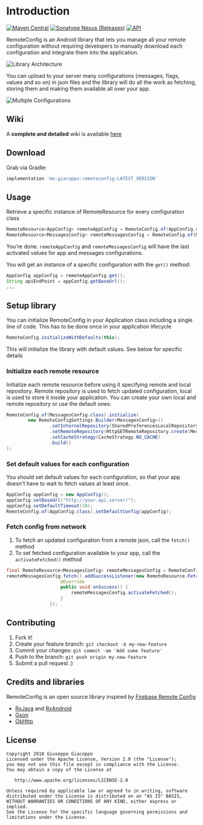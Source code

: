# Introduction
[![Maven Central](https://img.shields.io/maven-central/v/me.giacoppo/remoteconfig.svg)](http://repo1.maven.org/maven2/me/giacoppo/remoteconfig/)
[![Sonatype Nexus (Releases)](https://img.shields.io/nexus/r/https/oss.sonatype.org/me.giacoppo/remoteconfig.svg)](https://oss.sonatype.org/content/repositories/releases/me/giacoppo/remoteconfig/) 
[![API](https://img.shields.io/badge/API-14%2B-green.svg?style=flat)](https://android-arsenal.com/api?level=14)

RemoteConfig is an Android library that lets you manage all your remote configuration without requiring developers to manually download  each configuration and integrate them into the application.

![Library Architecture](https://github.com/GiuseppeGiacoppo/RemoteConfig/raw/master/readme/architecture.png)

You can upload to your server many configurations (messages, flags, values and so on) in json files and the library will do all the work as fetching, storing them and making them available all over your app.

![Multiple Configurations](https://github.com/GiuseppeGiacoppo/RemoteConfig/raw/master/readme/multiple_configurations.png)

## Wiki
A **complete and detailed** wiki is available [here](https://github.com/GiuseppeGiacoppo/RemoteConfig/wiki)

## Download
Grab via Gradle:
```groovy
implementation 'me.giacoppo:remoteconfig:LATEST_VERSION'
```

## Usage
Retrieve a specific instance of RemoteResource for every configuration class
```java
RemoteResource<AppConfig> remoteAppConfig = RemoteConfig.of(AppConfig.class);
RemoteResource<MessagesConfig> remoteMessagesConfig = RemoteConfig.of(MessagesConfig.class);
```
You're done. `remoteAppConfig` and `remoteMessagesConfig` will have the last activated values for app and messages configurations.

You will get an instance of a specific configuration with the `get()` method:
```java
AppConfig appConfig = remoteAppConfig.get();
String apiEndPoint = appConfig.getBaseUrl();
...
```

## Setup library
You can initialize RemoteConfig in your Application class including a single line of code. This has to be done once in your application lifecycle
```java
RemoteConfig.initializeWithDefaults(this);
```
This will initialize the library with default values. See below for specific details

### Initialize each remote resource
Initialize each remote resource before using it specifying remote and local repository. Remote repository is used to fetch updated configuration, local is used to store it inside your application.
You can create your own local and remote repository or use the default ones:
```java
RemoteConfig.of(MessagesConfig.class).initialize(
        new RemoteConfigSettings.Builder<MessagesConfig>()
                .setInternalRepository(SharedPreferencesLocalRepository.create(this, MessagesConfig.class))
                .setRemoteRepository(HttpGETRemoteRepository.create(MessagesConfig.class, "REMOTE_JSON_URL"))
                .setCacheStrategy(CacheStrategy.NO_CACHE)
                .build()
);
```
### Set default values for each configuration
You should set default values for each configuration, so that your app doesn't have to wait to fetch values at least once.
```java
AppConfig appConfig = new AppConfig();
appConfig.setBaseUrl("http://your.api.server/");
appConfig.setDefaultTimeout(10);
RemoteConfig.of(AppConfig.class).setDefaultConfig(appConfig);
```
### Fetch config from network
1. To fetch an updated configuration from a remote json, call the `fetch()` method
2. To set fetched configuration available to your app, call the `activateFetched()` method

```java
final RemoteResource<MessagesConfig> remoteMessagesConfig = RemoteConfig.of(MessagesConfig.class);
remoteMessagesConfig.fetch().addSuccessListener(new RemoteResource.FetchSuccess() {
                    @Override
                    public void onSuccess() {
                        remoteMessagesConfig.activateFetched();
                    }
                });
```

## Contributing

1. Fork it!
2. Create your feature branch: `git checkout -b my-new-feature`
3. Commit your changes: `git commit -am 'Add some feature'`
4. Push to the branch: `git push origin my-new-feature`
5. Submit a pull request :)

## Credits and libraries
RemoteConfig is an open source library inspired by [Firebase Remote Config](https://firebase.google.com/docs/remote-config)

* [RxJava](https://github.com/ReactiveX/RxJava) and [RxAndroid](https://github.com/ReactiveX/RxAndroid)
* [Gson](https://github.com/google/gson)
* [OkHttp](http://square.github.io/okhttp)

## License
    Copyright 2018 Giuseppe Giacoppo
    Licensed under the Apache License, Version 2.0 (the "License");
    you may not use this file except in compliance with the License.
    You may obtain a copy of the License at
    
       http://www.apache.org/licenses/LICENSE-2.0
    
    Unless required by applicable law or agreed to in writing, software
    distributed under the License is distributed on an "AS IS" BASIS,
    WITHOUT WARRANTIES OR CONDITIONS OF ANY KIND, either express or implied.
    See the License for the specific language governing permissions and
    limitations under the License.
